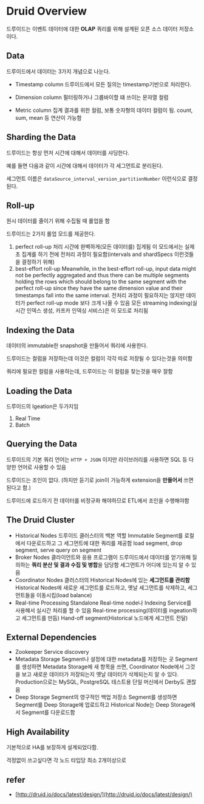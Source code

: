 # Druid Overview

드루이드는 이벤트 데이터에 대한 **OLAP** 쿼리를 위해 설계된 오픈 소스 데이터 저장소이다.

## Data

드루이드에서 데이터는 3가지 개념으로 나눈다.

- Timestamp column
    드루이드에서 모든 질의는 timestamp기반으로 처리한다.

- Dimension column
    필터링하거나 그룹바이할 떄 쓰이는 문자열 컬럼

- Metric column
    집계 결과를 위한 컬럼, 보통 숫자형의 데이터 컬럼이 됨. count, sum, mean 등 연산이 가능함

## Sharding the Data

드루이드는 항상 먼저 시간에 대해서 데이터를 샤딩한다.

예를 들면 다음과 같이 시간에 대해서 데이터가 각 세그먼트로 분리된다.

세그먼트 이름은 `dataSource_interval_version_partitionNumber` 이런식으로 결정 된다.

## Roll-up

원시 데이터를 줄이기 위해 수집될 때 롤업을 함

드루이드는 2가지 롤업 모드를 제공한다.

1. perfect roll-up
   처리 시간에 완벽하게(모든 데이터를) 집게됨
   이 모드에서는 실제초 집계를 하기 전에 전처리 과정이 필요함(intervals and shardSpecs 이런것들을 결정하기 위해)
2. best-effort roll-up
    Meanwhile, in the best-effort roll-up, input data might not be perfectly aggregated and thus there can be multiple segments holding the rows which should belong to the same segment with the perfect roll-up since they have the same dimension value and their timestamps fall into the same interval.
      전처리 과정이 필요하지는 않지만 데이터가 perfect roll-up mode 보다 크게 나올 수 있음
      모든 streaming indexing(실시간 인덱스 생성, 카프카 인덱싱 서비스)은 이 모드로 처리됨

## Indexing the Data

데이터의 immutable한 snapshot을 만들어서 쿼리에 사용한다.

드루이드는 컬럼을 저장하는데 이것은 컬럼이 각각 따로 저장될 수 있다는것을 의미함

쿼리에 필요한 컬럼을 사용하는데, 드루이드는 이 컬럼을 찾는것을 매우 잘함

## Loading the Data

드루이드의 Igeation은 두가지임

1. Real Time
2. Batch

## Querying the Data

드루이드의 기본 쿼리 언어는 `HTTP + JSON` 이지만 라이브러리를 사용하면 SQL 등 다양한 언어로 사용할 수 있음

드루이드는 조인이 없다. (하지만 듣기로 join이 가능하게 extension을 **만들어서** 쓰면 된다고 함.)

드루이드에 로드하기 전 데이터를 비정규화 해야하므로 ETL에서 조인을 수행해야함

## The Druid Cluster

- Historical Nodes
  드루이드 클러스터의 백본 역할
  Immutable Segment를 로컬에서 다운로드하고 그 세그먼트에 대한 쿼리를 제공함
  load segment, drop segment, serve query on segment
- Broker Nodes
  클라이언트와 응용 프로그램이 드루이드에서 데이터를 얻기위해 질의하는 
  **쿼리 분산 및 결과 수집 및 병합**을 담당함
  세그먼트가 어디에 있는지 알 수 있음
- Coordinator Nodes
  클러스터의 Historical Nodes에 있는 **세그먼트를 관리함**
  Historical Nodes에 새로운 세그먼트를 로드하고, 옛날 세그먼트를 삭제하고, 세그먼트들을 이동시킴(load balance)
- Real-time Processing
  Standalone Real-time node나 Indexing Service를 사용해서 실시간 처리를 할 수 있음
  Real-time processing(데이터를 ingeation하고 세그먼트를 만듬)
  Hand-off segment(Historical 노드에게 세그먼트 전달)

## External Dependencies

- Zookeeper
  Service discovery
- Metadata Storage
  Segment나 설정에 대한 metadata를 저장하는 곳
  Segment를 생성하면 Metadata Storage에 새 항목을 쓰면,
  Coordinator Node에서 그것을 보고 새로운 데이터가 저장되는지 옛날 데이터가 삭제되는지 알 수 있다.
  Production으로는 MySQL, PostgreSQL
  테스트용 단일 머신에서 Derby도 괜찮음
- Deep Storage
  Segment의 영구적인 백업 저장소
  Segment를 생성하면 Segment를 Deep Storage에 업로드하고
  Historical Node는 Deep Storage에서 Segment를 다운로드함
  
## High Availability 

기본적으로 HA를 보장하게 설계되었다함.

걱정없이 쓰고싶다면 각 노드 타입당 최소 2개이상으로

## refer

- [http://druid.io/docs/latest/design/](http://druid.io/docs/latest/design/)
